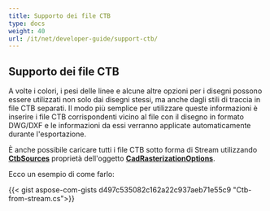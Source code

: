 ```yaml
---
title: Supporto dei file CTB
type: docs
weight: 40
url: /it/net/developer-guide/support-ctb/
---
```


## **Supporto dei file CTB**

A volte i colori, i pesi delle linee e alcune altre opzioni per i disegni possono essere utilizzati non solo dai disegni stessi, ma anche dagli stili di traccia in file CTB separati. 
Il modo più semplice per utilizzare queste informazioni è inserire i file CTB corrispondenti vicino al file con il disegno in formato DWG/DXF e le informazioni da essi verranno applicate
automaticamente durante l'esportazione.

È anche possibile caricare tutti i file CTB sotto forma di Stream utilizzando 
[**CtbSources**](https://reference.aspose.com/cad/net/aspose.cad.imageoptions/cadrasterizationoptions/ctbsources/) proprietà dell'oggetto 
[**CadRasterizationOptions**](https://reference.aspose.com/cad/net/aspose.cad.imageoptions/cadrasterizationoptions/).

Ecco un esempio di come farlo:
 
{{< gist aspose-com-gists d497c535082c162a22c937aeb71e55c9 "Ctb-from-stream.cs">}}
